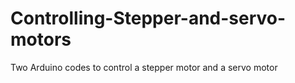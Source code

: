 # Controlling-Stepper-and-servo-motors
Two Arduino codes to control a stepper motor and a servo motor
